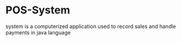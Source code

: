 # POS-System
 system is a computerized application used to record sales and handle payments in java language
